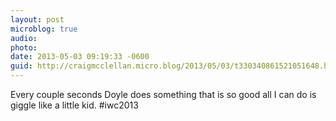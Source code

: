 ```yaml
---
layout: post
microblog: true
audio: 
photo: 
date: 2013-05-03 09:19:33 -0600
guid: http://craigmcclellan.micro.blog/2013/05/03/t330340861521051648.html
---
```

Every couple seconds Doyle does something that is so good all I can do is giggle like a little kid. #iwc2013
